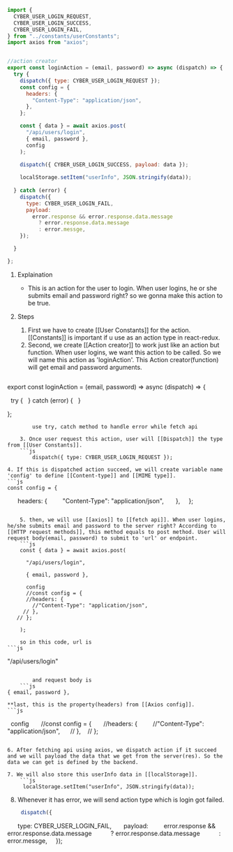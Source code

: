 ```js
import {
  CYBER_USER_LOGIN_REQUEST,
  CYBER_USER_LOGIN_SUCCESS,
  CYBER_USER_LOGIN_FAIL,
} from "../constants/userConstants";
import axios from "axios";


//action creator
export const loginAction = (email, password) => async (dispatch) => {
  try {
    dispatch({ type: CYBER_USER_LOGIN_REQUEST });
    const config = {
      headers: {
        "Content-Type": "application/json",
      },
    };

    const { data } = await axios.post(
      "/api/users/login",
      { email, password },
      config
    );

    dispatch({ CYBER_USER_LOGIN_SUCCESS, payload: data });
    
    localStorage.setItem("userInfo", JSON.stringify(data));
    
  } catch (error) {
    dispatch({
      type: CYBER_USER_LOGIN_FAIL,
      payload:
        error.response && error.response.data.message
          ? error.response.data.message
          : error.messge,
    });

  }

};
```

1. Explaination

	- This is an action for the user to login. When user logins, he or she submits email and password right? so we gonna make this action to be true.

2. Steps
	1. First we have to create [[User Constants]] for the action. [[Constants]] is important if u use as an action type in react-redux.
	2. Second, we create [[Action creator]] to work just like an action but function.  When user logins, we want this action to be called. So we will name this action as 'loginAction'. This Action creator(function) will get email and password arguments. 
	```js
export const loginAction = (email, password) => async (dispatch) => {

  try {
  } catch (error) {
  }

};
```
		use try, catch method to handle error while fetch api

	3. Once user request this action, user will [[Dispatch]] the type from [[User Constants]].  
	```js
	    dispatch({ type: CYBER_USER_LOGIN_REQUEST });
```

	4. If this is dispatched action succeed, we will create variable name 'config' to define [[Content-type]] and [[MIME type]]. 
	```js
	const config = {
      headers: {
        "Content-Type": "application/json",
      },
    };
```

	5. then, we will use [[axios]] to [[fetch api]]. When user logins, he/she submits email and password to the server right? According to [[HTTP request methods]], this method equals to post method. User will request body(email, password) to submit to 'url' or endpoint. 
	```js
	const { data } = await axios.post(

      "/api/users/login",

      { email, password },

      config
      //const config = {
      //headers: {
        //"Content-Type": "application/json",
     // },
   // };

    );
```
		so in this code, url is 
	```js
"/api/users/login"
```

		and request body is 
	```js
{ email, password },
```
	
	**last, this is the property(headers) from [[Axios config]].
	```js
  config
      //const config = {
      //headers: {
        //"Content-Type": "application/json",
     // },
   // };
```

6. After fetching api using axios, we dispatch action if it succeed and we will payload the data that we get from the server(res). So the data we can get is defined by the backend. 

7. We will also store this userInfo data in [[localStorage]]. 
	```js
	 localStorage.setItem("userInfo", JSON.stringify(data));
```



8. Whenever it has error, we will send action type which is login got failed.
	```js
	 dispatch({
      type: CYBER_USER_LOGIN_FAIL,
      payload:
        error.response && error.response.data.message
          ? error.response.data.message
          : error.messge,
    });
```